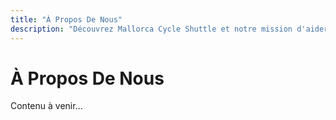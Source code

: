 ```yaml
---
title: "À Propos De Nous"
description: "Découvrez Mallorca Cycle Shuttle et notre mission d'aider les cyclistes"
---
```


# À Propos De Nous

Contenu à venir...
